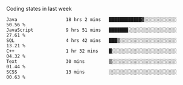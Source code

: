 Coding states in last week

<!--START_SECTION:waka-->

```text
Java                  18 hrs 2 mins   ████████████▓░░░░░░░░░░░░   50.56 %
JavaScript            9 hrs 51 mins   ███████░░░░░░░░░░░░░░░░░░   27.61 %
SQL                   4 hrs 42 mins   ███▒░░░░░░░░░░░░░░░░░░░░░   13.21 %
C++                   1 hr 32 mins    █░░░░░░░░░░░░░░░░░░░░░░░░   04.32 %
Text                  30 mins         ▒░░░░░░░░░░░░░░░░░░░░░░░░   01.44 %
SCSS                  13 mins         ░░░░░░░░░░░░░░░░░░░░░░░░░   00.63 %
```

<!--END_SECTION:waka-->
